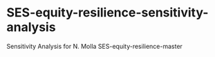 # SES-equity-resilience-sensitivity-analysis
Sensitivity Analysis for N. Molla SES-equity-resilience-master
